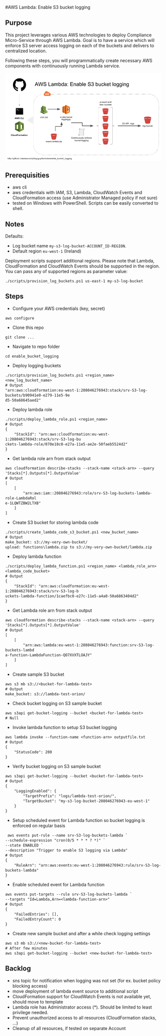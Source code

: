 #AWS Lambda: Enable S3 bucket logging

**Purpose**
-----------

This project leverages various AWS technologies to deploy Compliance Micro-Service through AWS Lambda.
Goal is to have a service which will enforce S3 server access logging on each of the buckets and delivers to centralized location.

Following these steps, you will programmatically create necessary AWS components with continuously running Lambda service.

![AWS Lambda: Enable S3 bucket logging](https://raw.githubusercontent.com/aws-scripting-guy/lambda/master/enable_bucket_logging/.assets/AWS%20Lambda-Enable%20S3%20bucket%20logging.png)


**Prerequisities**
------------------

* aws cli 
* aws credentials with IAM, S3, Lambda, CloudWatch Events and CloudFormation access (use Administrator Managed policy if not sure)
* tested on Windows with PowerShell. Scripts can be easily converted to shell.

**Notes**
---------
Defaults:
* Log bucket name ```my-s3-log-bucket-ACCOUNT_ID-REGION```.
* Default region ```eu-west-1``` (Ireland)

Deployment scripts support additional regions. Please note that Lambda, CloudFormation and CloudWatch Events should be supported in the region. You can pass any of supported regions as parameter value:
```
./scripts/provision_log_buckets.ps1 us-east-1 my-s3-log-bucket
```

**Steps**
---------

* Configure your AWS credentials (key, secret)
```
aws configure
```

* Clone this repo
```
git clone ...
```

* Navigate to repo folder
```
cd enable_bucket_logging
```

* Deploy logging buckets
```
./scripts/provision_log_buckets.ps1 <region_name> <new_log_bucket_name>
# Output
"arn:aws:cloudformation:eu-west-1:208046276943:stack/srv-S3-log-buckets/b90941e0-e279-11e5-9e
d5-50a68645aed2"
```

* Deploy lambda role
```
./scripts/deploy_lambda_role.ps1 <region_name>
# Output
{
    "StackId": "arn:aws:cloudformation:eu-west-1:208046276943:stack/srv-S3-log-bu
ckets-lambda-role/070e18c0-e27a-11e5-ae2e-50faeb5524d2"
}
```

* Get lambda role arn from stack output
```
aws cloudformation describe-stacks --stack-name <stack-arn> --query 'Stacks[*].Outputs[*].OutputValue'
# Output
[
    [
        "arn:aws:iam::208046276943:role/srv-S3-log-buckets-lambda-role-LambdaRol
e-1LQWTZBW2LTXB"
    ]
]
```

* Create S3 bucket for storing lambda code
```
./scripts/create_lambda_code_s3_bucket.ps1 <new_bucket_name>
# Output
make_bucket: s3://my-very-own-bucket/
upload: functions\lambda.zip to s3://my-very-own-bucket/lambda.zip
```

* Deploy lambda function
```
./scripts/deploy_lambda_function.ps1 <region_name> <lambda_role_arn> <lambda_code_bucket>
# Output
{
    "StackId": "arn:aws:cloudformation:eu-west-1:208046276943:stack/srv-S3-log-b
uckets-lambda-function/1caefbc0-e27c-11e5-a4a0-50a6863404d2"
}
```

* Get Lambda role arn from stack output
```
aws cloudformation describe-stacks --stack-name <stack-arn> --query 'Stacks[*].Outputs[*].OutputValue'
# Output
[
    [
        "arn:aws:lambda:eu-west-1:208046276943:function:srv-S3-log-buckets-lambd
a-function-LambdaFunction-QO7XVXTLOAJY"
    ]
]
```

* Create sample S3 bucket
```
aws s3 mb s3://<bucket-for-lambda-test>
# Output
make_bucket: s3://lambda-test-orion/
```

* Check bucket logging on S3 sample bucket 
```
aws s3api get-bucket-logging --bucket <bucket-for-lambda-test>
# Null
```

* Invoke lambda function to setup S3 bucket logging
```
aws lambda invoke --function-name <function-arn> outputfile.txt
# Output
{
    "StatusCode": 200
}
```

* Verify bucket logging on S3 sample bucket 
```
aws s3api get-bucket-logging --bucket <bucket-for-lambda-test>
# Output
{
    "LoggingEnabled": {
        "TargetPrefix": "logs/lambda-test-orion/", 
        "TargetBucket": "my-s3-log-bucket-208046276943-eu-west-1"
    }
}
```

* Setup scheduled event for Lambda function so bucket logging is enforced on regular basis
```
 aws events put-rule --name srv-S3-log-buckets-lambda `
--schedule-expression "cron(0/5 * * * ? *)" `
--state ENABLED `
--description "Trigger to enable S3 logging via Lambda"
# Output
{
    "RuleArn": "arn:aws:events:eu-west-1:208046276943:rule/srv-S3-log-buckets-lambda"
}
```

* Enable scheduled event for Lambda function
```
aws events put-targets --rule srv-S3-log-buckets-lambda `
--targets "Id=Lambda,Arn=<lambda-function-arn>"
# Output
{
    "FailedEntries": [], 
    "FailedEntryCount": 0
}
```

* Create new sample bucket and after a while check logging settings
```
aws s3 mb s3://<new-bucket-for-lambda-test>
# After few minutes
aws s3api get-bucket-logging --bucket <new-bucket-for-lambda-test>
```

**Backlog**
------------------
* sns topic for notification when logging was not set (for ex. bucket policy blocking access)
* move deployment of lambda event source to additional script
* CloudFormation support for CloudWatch Events is not available yet, should move to template
* Lambda role has Administrator access (*). Should be limited to least privilege needed.
* Prevent unauthorized access to all resources (CloudFormation stacks, ...)
* Cleanup of all resources, if tested on separate Account